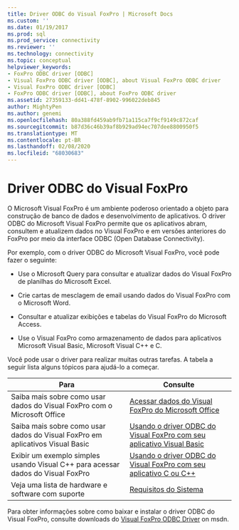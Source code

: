 ```yaml
---
title: Driver ODBC do Visual FoxPro | Microsoft Docs
ms.custom: ''
ms.date: 01/19/2017
ms.prod: sql
ms.prod_service: connectivity
ms.reviewer: ''
ms.technology: connectivity
ms.topic: conceptual
helpviewer_keywords:
- FoxPro ODBC driver [ODBC]
- Visual FoxPro ODBC driver [ODBC], about Visual FoxPro ODBC driver
- Visual FoxPro ODBC driver [ODBC]
- FoxPro ODBC driver [ODBC], about FoxPro ODBC driver
ms.assetid: 27359133-dd41-478f-8902-996022deb845
author: MightyPen
ms.author: genemi
ms.openlocfilehash: 80a388fd459ab9fb71a115ca7f9cf9149c872caf
ms.sourcegitcommit: b87d36c46b39af8b929ad94ec707dee8800950f5
ms.translationtype: MT
ms.contentlocale: pt-BR
ms.lasthandoff: 02/08/2020
ms.locfileid: "68030683"
---
```

# <a name="visual-foxpro-odbc-driver"></a>Driver ODBC do Visual FoxPro
O Microsoft Visual FoxPro é um ambiente poderoso orientado a objeto para construção de banco de dados e desenvolvimento de aplicativos. O driver ODBC do Microsoft Visual FoxPro permite que os aplicativos abram, consultem e atualizem dados no Visual FoxPro e em versões anteriores do FoxPro por meio da interface ODBC (Open Database Connectivity).  
  
 Por exemplo, com o driver ODBC do Microsoft Visual FoxPro, você pode fazer o seguinte:  
  
-   Use o Microsoft Query para consultar e atualizar dados do Visual FoxPro de planilhas do Microsoft Excel.  
  
-   Crie cartas de mesclagem de email usando dados do Visual FoxPro com o Microsoft Word.  
  
-   Consultar e atualizar exibições e tabelas do Visual FoxPro do Microsoft Access.  
  
-   Use o Visual FoxPro como armazenamento de dados para aplicativos Microsoft Visual Basic, Microsoft Visual C++ e C.  
  
 Você pode usar o driver para realizar muitas outras tarefas. A tabela a seguir lista alguns tópicos para ajudá-lo a começar.  
  
|Para|Consulte|  
|--------|---------|  
|Saiba mais sobre como usar dados do Visual FoxPro com o Microsoft Office|[Acessar dados do Visual FoxPro do Microsoft Office](../../odbc/microsoft/accessing-visual-foxpro-data-from-microsoft-office.md)|  
|Saiba mais sobre como usar dados do Visual FoxPro em aplicativos Visual Basic|[Usando o driver ODBC do Visual FoxPro com seu aplicativo Visual Basic](../../odbc/microsoft/using-the-vfp-foxpro-odbc-driver-with-your-visual-basic-application.md)|  
|Exibir um exemplo simples usando Visual C++ para acessar dados do Visual FoxPro|[Usando o driver ODBC do Visual FoxPro com seu aplicativo C ou C++](../../odbc/microsoft/using-the-visual-foxpro-odbc-driver-with-your-c-or-visual-c-application.md)|  
|Veja uma lista de hardware e software com suporte|[Requisitos do Sistema](../../odbc/microsoft/system-requirements-visual-foxpro-odbc-driver.md)|  
  
 Para obter informações sobre como baixar e instalar o driver ODBC do Visual FoxPro, consulte downloads do [Visual FoxPro ODBC Driver](https://go.microsoft.com/fwlink/?LinkId=121318) on msdn.
